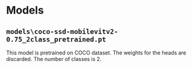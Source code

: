 # Models

## `models\coco-ssd-mobilevitv2-0.75_2class_pretrained.pt`

This model is pretrained on COCO dataset. The weights for the heads are discarded.
The number of classes is 2.
